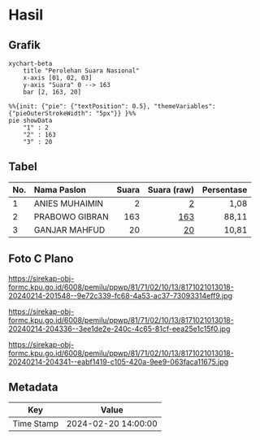 # Hasil

## Grafik

```mermaid
xychart-beta
    title "Perolehan Suara Nasional"
    x-axis [01, 02, 03]
    y-axis "Suara" 0 --> 163
    bar [2, 163, 20]
```

```mermaid
%%{init: {"pie": {"textPosition": 0.5}, "themeVariables": {"pieOuterStrokeWidth": "5px"}} }%%
pie showData
    "1" : 2
    "2" : 163
    "3" : 20
```

## Tabel

| No. | Nama Paslon    | Suara | Suara (raw) | Persentase |
|:--- |:-------------- | -----:| -----------:| ----------:|
| 1   | ANIES MUHAIMIN | 2     | [2][p-1]    | 1,08       |
| 2   | PRABOWO GIBRAN | 163   | [163][p-2]  | 88,11      |
| 3   | GANJAR MAHFUD  | 20    | [20][p-3]   | 10,81      |


[p-1]: https://github.com/gigit-pemilu/pemilu-2024/blob/main/pilpres/hitung-suara/sub/81-maluku/sub/71-kota-ambon/sub/02-sirimau/sub/1013-karang-panjang/sub/018-tps/sub/paslon-1.txt
[p-2]: https://github.com/gigit-pemilu/pemilu-2024/blob/main/pilpres/hitung-suara/sub/81-maluku/sub/71-kota-ambon/sub/02-sirimau/sub/1013-karang-panjang/sub/018-tps/sub/paslon-2.txt
[p-3]: https://github.com/gigit-pemilu/pemilu-2024/blob/main/pilpres/hitung-suara/sub/81-maluku/sub/71-kota-ambon/sub/02-sirimau/sub/1013-karang-panjang/sub/018-tps/sub/paslon-3.txt

## Foto C Plano

https://sirekap-obj-formc.kpu.go.id/6008/pemilu/ppwp/81/71/02/10/13/8171021013018-20240214-201548--9e72c339-fc68-4a53-ac37-73093314eff9.jpg

https://sirekap-obj-formc.kpu.go.id/6008/pemilu/ppwp/81/71/02/10/13/8171021013018-20240214-204336--3ee1de2e-240c-4c65-81cf-eea25e1c15f0.jpg

https://sirekap-obj-formc.kpu.go.id/6008/pemilu/ppwp/81/71/02/10/13/8171021013018-20240214-204341--eabf1419-c105-420a-9ee9-063faca11675.jpg


## Metadata

| Key        | Value               |
| ---------- | ------------------- |
| Time Stamp | 2024-02-20 14:00:00 |



